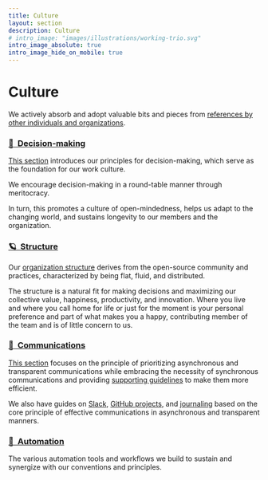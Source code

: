 ```yaml
---
title: Culture
layout: section
description: Culture
# intro_image: "images/illustrations/working-trio.svg"
intro_image_absolute: true
intro_image_hide_on_mobile: true
---
```


# Culture

We actively absorb and adopt valuable bits and pieces from [references by other individuals and organizations](references).

### [🤔 &nbsp;Decision-making](decision-making)

[This section](decision-making) introduces our principles for decision-making, which serve as the foundation for our work culture.

We encourage decision-making in a round-table manner through meritocracy.

In turn, this promotes a culture of open-mindedness, helps us adapt to the changing world, and sustains longevity to our members and the organization.

### [🪐 &nbsp;Structure](structure)

Our [organization structure](structure) derives from the open-source community and practices, characterized by being flat, fluid, and distributed.

The structure is a natural fit for making decisions and maximizing our collective value, happiness, productivity, and innovation. Where you live and where you call home for life or just for the moment is your personal preference and part of what makes you a happy, contributing member of the team and is of little concern to us.

### [📝 &nbsp;Communications](communication)

[This section](communication) focuses on the principle of prioritizing asynchronous and transparent communications while embracing the necessity of synchronous communications and providing [supporting guidelines](communication/meetings) to make them more efficient.

We also have guides on [Slack](communication/slack), [GitHub projects](communication/github-projects), and [journaling](communication/journal) based on the core principle of effective communications in asynchronous and transparent manners.

### [🤖 &nbsp;Automation](automation)

The various automation tools and workflows we build to sustain and synergize with our conventions and principles.